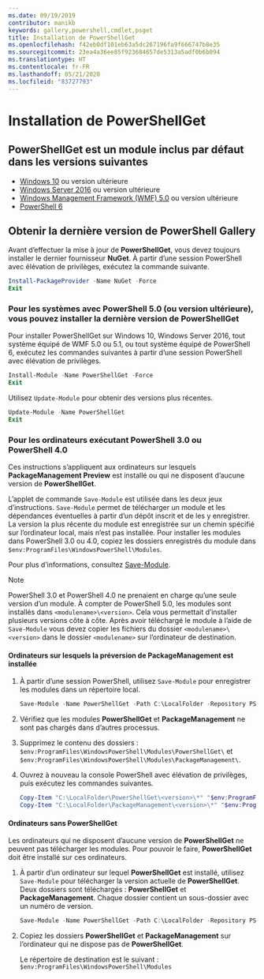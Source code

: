 ```yaml
---
ms.date: 09/19/2019
contributor: manikb
keywords: gallery,powershell,cmdlet,psget
title: Installation de PowerShellGet
ms.openlocfilehash: f42eb0df101eb63a5dc267196fa9f666747b8e35
ms.sourcegitcommit: 23ea4a36ee85f923684657de5313a5adf0b6b094
ms.translationtype: HT
ms.contentlocale: fr-FR
ms.lasthandoff: 05/21/2020
ms.locfileid: "83727793"
---
```

# <a name="installing-powershellget"></a>Installation de PowerShellGet

## <a name="powershellget-is-an-in-box-module-in-the-following-releases"></a>PowerShellGet est un module inclus par défaut dans les versions suivantes

- [Windows 10](https://www.microsoft.com/windows) ou version ultérieure
- [Windows Server 2016](/windows-server/windows-server) ou version ultérieure
- [Windows Management Framework (WMF) 5.0](https://www.microsoft.com/download/details.aspx?id=50395) ou version ultérieure
- [PowerShell 6](https://github.com/PowerShell/PowerShell/releases)

## <a name="get-the-latest-version-from-powershell-gallery"></a>Obtenir la dernière version de PowerShell Gallery

Avant d’effectuer la mise à jour de **PowerShellGet**, vous devez toujours installer le dernier fournisseur **NuGet**. À partir d’une session PowerShell avec élévation de privilèges, exécutez la commande suivante.

```powershell
Install-PackageProvider -Name NuGet -Force
Exit
```

### <a name="for-systems-with-powershell-50-or-newer-you-can-install-the-latest-powershellget"></a>Pour les systèmes avec PowerShell 5.0 (ou version ultérieure), vous pouvez installer la dernière version de PowerShellGet

Pour installer PowerShellGet sur Windows 10, Windows Server 2016, tout système équipé de WMF 5.0 ou 5.1, ou tout système équipé de PowerShell 6, exécutez les commandes suivantes à partir d’une session PowerShell avec élévation de privilèges.

```powershell
Install-Module -Name PowerShellGet -Force
Exit
```

Utilisez `Update-Module` pour obtenir des versions plus récentes.

```powershell
Update-Module -Name PowerShellGet
Exit
```

### <a name="for-computers-running-powershell-30-or-powershell-40"></a>Pour les ordinateurs exécutant PowerShell 3.0 ou PowerShell 4.0

Ces instructions s’appliquent aux ordinateurs sur lesquels **PackageManagement Preview** est installé ou qui ne disposent d’aucune version de **PowerShellGet**.

L’applet de commande `Save-Module` est utilisée dans les deux jeux d’instructions. `Save-Module` permet de télécharger un module et les dépendances éventuelles à partir d’un dépôt inscrit et de les y enregistrer. La version la plus récente du module est enregistrée sur un chemin spécifié sur l’ordinateur local, mais n’est pas installée. Pour installer les modules dans PowerShell 3.0 ou 4.0, copiez les dossiers enregistrés du module dans `$env:ProgramFiles\WindowsPowerShell\Modules`.

Pour plus d’informations, consultez [Save-Module](/powershell/module/PowershellGet/Save-Module).

> [!NOTE]
> PowerShell 3.0 et PowerShell 4.0 ne prenaient en charge qu’une seule version d’un module. À compter de PowerShell 5.0, les modules sont installés dans `<modulename>\<version>`. Cela vous permettait d’installer plusieurs versions côte à côte. Après avoir téléchargé le module à l’aide de `Save-Module` vous devez copier les fichiers du dossier `<modulename>\<version>` dans le dossier `<modulename>` sur l’ordinateur de destination.

#### <a name="computers-with-the-packagemanagement-preview-installed"></a>Ordinateurs sur lesquels la préversion de PackageManagement est installée

1. À partir d’une session PowerShell, utilisez `Save-Module` pour enregistrer les modules dans un répertoire local.

   ```powershell
   Save-Module -Name PowerShellGet -Path C:\LocalFolder -Repository PSGallery
   ```

1. Vérifiez que les modules **PowerShellGet** et **PackageManagement** ne sont pas chargés dans d’autres processus.
1. Supprimez le contenu des dossiers : `$env:ProgramFiles\WindowsPowerShell\Modules\PowerShellGet\` et `$env:ProgramFiles\WindowsPowerShell\Modules\PackageManagement\`.
1. Ouvrez à nouveau la console PowerShell avec élévation de privilèges, puis exécutez les commandes suivantes.

   ```powershell
   Copy-Item "C:\LocalFolder\PowerShellGet\<version>\*" "$env:ProgramFiles\WindowsPowerShell\Modules\PowerShellGet\" -Recurse -Force
   Copy-Item "C:\LocalFolder\PackageManagement\<version>\*" "$env:ProgramFiles\WindowsPowerShell\Modules\PackageManagement\" -Recurse -Force
   ```

#### <a name="computers-without-powershellget"></a>Ordinateurs sans PowerShellGet

Les ordinateurs qui ne disposent d’aucune version de **PowerShellGet** ne peuvent pas télécharger les modules. Pour pouvoir le faire, **PowerShellGet** doit être installé sur ces ordinateurs.

1. À partir d’un ordinateur sur lequel **PowerShellGet** est installé, utilisez `Save-Module` pour télécharger la version actuelle de **PowerShellGet**. Deux dossiers sont téléchargés : **PowerShellGet** et **PackageManagement**. Chaque dossier contient un sous-dossier avec un numéro de version.

   ```powershell
   Save-Module -Name PowerShellGet -Path C:\LocalFolder -Repository PSGallery
   ```

1. Copiez les dossiers **PowerShellGet** et **PackageManagement** sur l’ordinateur qui ne dispose pas de **PowerShellGet**.

   Le répertoire de destination est le suivant : `$env:ProgramFiles\WindowsPowerShell\Modules`
